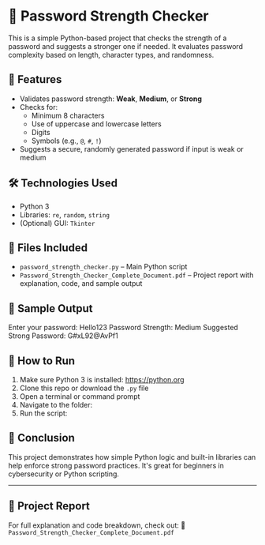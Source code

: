 # 🔐 Password Strength Checker

This is a simple Python-based project that checks the strength of a password and suggests a stronger one if needed. It evaluates password complexity based on length, character types, and randomness.

## 🚀 Features

- Validates password strength: **Weak**, **Medium**, or **Strong**
- Checks for:
  - Minimum 8 characters
  - Use of uppercase and lowercase letters
  - Digits
  - Symbols (e.g., `@`, `#`, `!`)
- Suggests a secure, randomly generated password if input is weak or medium

## 🛠 Technologies Used

- Python 3
- Libraries: `re`, `random`, `string`
- (Optional) GUI: `Tkinter`

## 📁 Files Included

- `password_strength_checker.py` – Main Python script
- `Password_Strength_Checker_Complete_Document.pdf` – Project report with explanation, code, and sample output

## 📸 Sample Output
Enter your password: Hello123
Password Strength: Medium
Suggested Strong Password: G#xL92@AvPf1


## 🧪 How to Run

1. Make sure Python 3 is installed: https://python.org
2. Clone this repo or download the `.py` file
3. Open a terminal or command prompt
4. Navigate to the folder:
5. Run the script:

## 📌 Conclusion

This project demonstrates how simple Python logic and built-in libraries can help enforce strong password practices. It's great for beginners in cybersecurity or Python scripting.

---

## 📄 Project Report

For full explanation and code breakdown, check out:
📎 `Password_Strength_Checker_Complete_Document.pdf`

